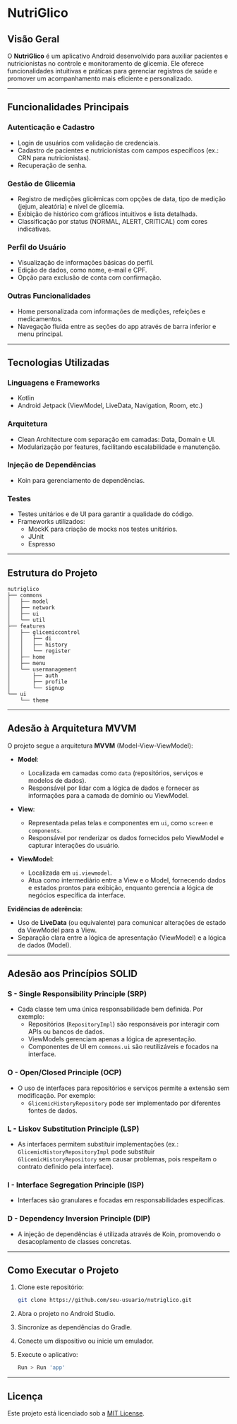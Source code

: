 # NutriGlico

## Visão Geral
O **NutriGlico** é um aplicativo Android desenvolvido para auxiliar pacientes e nutricionistas no controle e monitoramento de glicemia. Ele oferece funcionalidades intuitivas e práticas para gerenciar registros de saúde e promover um acompanhamento mais eficiente e personalizado.

---

## Funcionalidades Principais

### **Autenticação e Cadastro**
- Login de usuários com validação de credenciais.
- Cadastro de pacientes e nutricionistas com campos específicos (ex.: CRN para nutricionistas).
- Recuperação de senha.

### **Gestão de Glicemia**
- Registro de medições glicêmicas com opções de data, tipo de medição (jejum, aleatória) e nível de glicemia.
- Exibição de histórico com gráficos intuitivos e lista detalhada.
- Classificação por status (NORMAL, ALERT, CRITICAL) com cores indicativas.

### **Perfil do Usuário**
- Visualização de informações básicas do perfil.
- Edição de dados, como nome, e-mail e CPF.
- Opção para exclusão de conta com confirmação.

### **Outras Funcionalidades**
- Home personalizada com informações de medições, refeições e medicamentos.
- Navegação fluida entre as seções do app através de barra inferior e menu principal.

---

## Tecnologias Utilizadas

### **Linguagens e Frameworks**
- Kotlin
- Android Jetpack (ViewModel, LiveData, Navigation, Room, etc.)

### **Arquitetura**
- Clean Architecture com separação em camadas: Data, Domain e UI.
- Modularização por features, facilitando escalabilidade e manutenção.

### **Injeção de Dependências**
- Koin para gerenciamento de dependências.

### **Testes**
- Testes unitários e de UI para garantir a qualidade do código.
- Frameworks utilizados:
  - MockK para criação de mocks nos testes unitários.
  - JUnit
  - Espresso

---

## Estrutura do Projeto

```plaintext
nutriglico
├── commons
│   ├── model
│   ├── network
│   ├── ui
│   └── util
├── features
│   ├── glicemiccontrol
│   │   ├── di
│   │   ├── history
│   │   └── register
│   ├── home
│   ├── menu
│   └── usermanagement
│       ├── auth
│       ├── profile
│       └── signup
└── ui
    └── theme
```

---

## Adesão à Arquitetura MVVM
O projeto segue a arquitetura **MVVM** (Model-View-ViewModel):

- **Model**:
  - Localizada em camadas como `data` (repositórios, serviços e modelos de dados).
  - Responsável por lidar com a lógica de dados e fornecer as informações para a camada de domínio ou ViewModel.

- **View**:
  - Representada pelas telas e componentes em `ui`, como `screen` e `components`.
  - Responsável por renderizar os dados fornecidos pelo ViewModel e capturar interações do usuário.

- **ViewModel**:
  - Localizada em `ui.viewmodel`.
  - Atua como intermediário entre a View e o Model, fornecendo dados e estados prontos para exibição, enquanto gerencia a lógica de negócios específica da interface.

**Evidências de aderência**:
- Uso de **LiveData** (ou equivalente) para comunicar alterações de estado da ViewModel para a View.
- Separação clara entre a lógica de apresentação (ViewModel) e a lógica de dados (Model).

---

## Adesão aos Princípios SOLID
### **S - Single Responsibility Principle (SRP)**
- Cada classe tem uma única responsabilidade bem definida. Por exemplo:
  - Repositórios (`RepositoryImpl`) são responsáveis por interagir com APIs ou bancos de dados.
  - ViewModels gerenciam apenas a lógica de apresentação.
  - Componentes de UI em `commons.ui` são reutilizáveis e focados na interface.

### **O - Open/Closed Principle (OCP)**
- O uso de interfaces para repositórios e serviços permite a extensão sem modificação. Por exemplo:
  - `GlicemicHistoryRepository` pode ser implementado por diferentes fontes de dados.

### **L - Liskov Substitution Principle (LSP)**
- As interfaces permitem substituir implementações (ex.: `GlicemicHistoryRepositoryImpl` pode substituir `GlicemicHistoryRepository` sem causar problemas, pois respeitam o contrato definido pela interface).

### **I - Interface Segregation Principle (ISP)**
- Interfaces são granulares e focadas em responsabilidades específicas.

### **D - Dependency Inversion Principle (DIP)**
- A injeção de dependências é utilizada através de Koin, promovendo o desacoplamento de classes concretas.

---

## Como Executar o Projeto

1. Clone este repositório:
   ```bash
   git clone https://github.com/seu-usuario/nutriglico.git
   ```

2. Abra o projeto no Android Studio.

3. Sincronize as dependências do Gradle.

4. Conecte um dispositivo ou inicie um emulador.

5. Execute o aplicativo:
   ```bash
   Run > Run 'app'
   ```

---

## Licença
Este projeto está licenciado sob a [MIT License](LICENSE).
